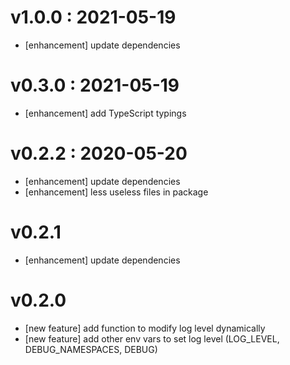 # v1.0.0 : 2021-05-19
- \[enhancement\] update dependencies


# v0.3.0 : 2021-05-19
- \[enhancement\] add TypeScript typings


# v0.2.2 : 2020-05-20
- \[enhancement\] update dependencies
- \[enhancement\] less useless files in package


# v0.2.1
- \[enhancement\] update dependencies


# v0.2.0
- \[new feature\] add function to modify log level dynamically
- \[new feature\] add other env vars to set log level (LOG_LEVEL, DEBUG_NAMESPACES, DEBUG)
